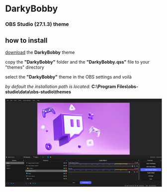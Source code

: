 # DarkyBobby
### OBS Studio (27.1.3) theme 

## how to install

[download](https://github.com/weezyjs/DarkyBobby/archive/refs/heads/main.zip) the **DarkyBobby** theme

copy the **"DarkyBobby"** folder and the **"DarkyBobby.qss"** file to your "themes" directory

select the **"DarkyBobby"** theme in the OBS settings and voilà

*by default the installation path is located:* **C:\Program Files\obs-studio\data\obs-studio\themes**

![Screenshot](./screenshot.PNG)
